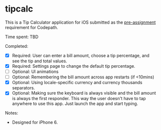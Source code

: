 # tipcalc

This is a Tip Calculator application for iOS submitted as the [pre-assignment](https://gist.github.com/timothy1ee/7747214) requirement for Codepath.

Time spent: TBD

Completed:

* [x] Required: User can enter a bill amount, choose a tip percentage, and see the tip and total values.
* [x] Required: Settings page to change the default tip percentage.
* [ ] Optional: UI animations
* [ ] Optional: Remembering the bill amount across app restarts (if <10mins)
* [x] Optional: Using locale-specific currency and currency thousands separators.
* [x] Optional: Making sure the keyboard is always visible and the bill amount is always the first responder. This way the user doesn't have to tap anywhere to use this app. Just launch the app and start typing.

Notes:

* Designed for iPhone 6.